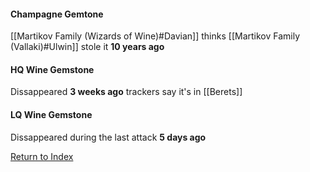#### Champagne Gemtone
[[Martikov Family (Wizards of Wine)#Davian]] thinks [[Martikov Family (Vallaki)#Ulwin]] stole it **10 years ago**

#### HQ Wine Gemstone
Dissappeared **3 weeks ago** trackers say it's in [[Berets]]


#### LQ Wine Gemstone
Dissappeared during the last attack **5 days ago**

[Return to Index](Index)